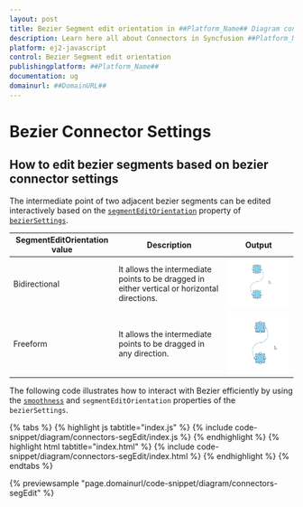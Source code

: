 ```yaml
---
layout: post
title: Bezier Segment edit orientation in ##Platform_Name## Diagram control | Syncfusion
description: Learn here all about Connectors in Syncfusion ##Platform_Name## Diagram control of Syncfusion Essential JS 2 and more.
platform: ej2-javascript
control: Bezier Segment edit orientation
publishingplatform: ##Platform_Name##
documentation: ug
domainurl: ##DomainURL##
---
```


# Bezier Connector Settings

## How to edit bezier segments based on bezier connector settings

The intermediate point of two adjacent bezier segments can be edited interactively based on the [`segmentEditOrientation`](../api/diagram/bezierSegmentEditOrientation/) property of [`bezierSettings`](../api/diagram/bezierSettingsModel/).

| SegmentEditOrientation value | Description | Output |
|-------- | -------- | -------- |
| Bidirectional |It allows the intermediate points to be dragged in either vertical or horizontal directions. | ![Bidirectional](../images/bez-bidirectional.gif) |
| Freeform | It allows the intermediate points to be dragged in any direction. | ![Freeform](../images/bez-freeform.gif) |

The following code illustrates how to interact with Bezier efficiently by using the [`smoothness`](../api/diagram/bezierSmoothness/) and `segmentEditOrientation` properties of the `bezierSettings`.

{% tabs %}
{% highlight js tabtitle="index.js" %}
{% include code-snippet/diagram/connectors-segEdit/index.js %}
{% endhighlight %}
{% highlight html tabtitle="index.html" %}
{% include code-snippet/diagram/connectors-segEdit/index.html %}
{% endhighlight %}
{% endtabs %}
        
{% previewsample "page.domainurl/code-snippet/diagram/connectors-segEdit" %}